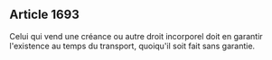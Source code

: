 Article 1693
----
Celui qui vend une créance ou autre droit incorporel doit en garantir
l'existence au temps du transport, quoiqu'il soit fait sans garantie.
